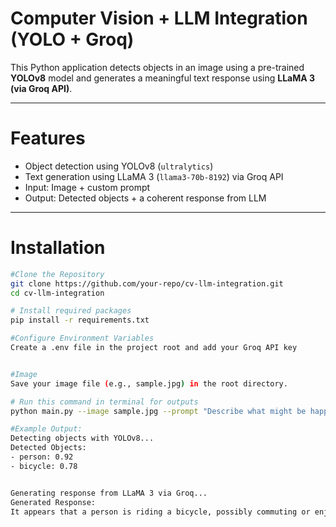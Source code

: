 
#  Computer Vision + LLM Integration (YOLO + Groq)
This Python application detects objects in an image using a pre-trained **YOLOv8** model and generates a meaningful text response using **LLaMA 3 (via Groq API)**.

---

# Features

- Object detection using YOLOv8 (`ultralytics`)
- Text generation using LLaMA 3 (`llama3-70b-8192`) via Groq API
- Input: Image + custom prompt
- Output: Detected objects + a coherent response from LLM

---

# Installation

```bash
#Clone the Repository
git clone https://github.com/your-repo/cv-llm-integration.git
cd cv-llm-integration

# Install required packages
pip install -r requirements.txt

#Configure Environment Variables
Create a .env file in the project root and add your Groq API key


#Image
Save your image file (e.g., sample.jpg) in the root directory.

# Run this command in terminal for outputs
python main.py --image sample.jpg --prompt "Describe what might be happening in this scene."

#Example Output:
Detecting objects with YOLOv8...
Detected Objects:
- person: 0.92
- bicycle: 0.78


Generating response from LLaMA 3 via Groq...
Generated Response:
It appears that a person is riding a bicycle, possibly commuting or enjoying a ride outdoors.

